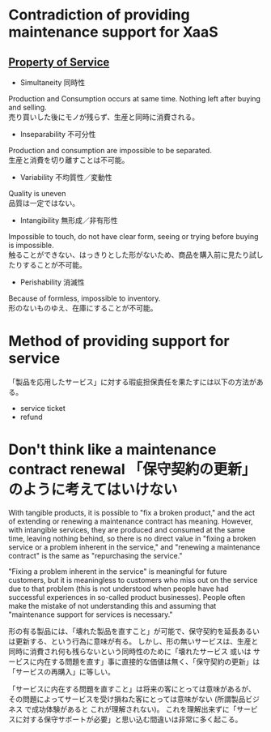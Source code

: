 # Contradiction of providing maintenance support for XaaS

## [Property of Service][1]

- Simultaneity 同時性

Production and Consumption occurs at same time.
Nothing left after buying and selling.  
売り買いした後にモノが残らず、生産と同時に消費される。

- Inseparability 不可分性

Production and consumption are impossible to be separated.  
生産と消費を切り離すことは不可能。

- Variability 不均質性／変動性

Quality is uneven  
品質は一定ではない。

- Intangibility 無形成／非有形性

Impossible to touch, do not have clear form, seeing or trying before buying is impossible.  
触ることができない、はっきりとした形がないため、商品を購入前に見たり試したりすることが不可能。

- Perishability 消滅性

Because of formless, impossible to inventory.  
形のないものゆえ、在庫にすることが不可能。


# Method of providing support for service

「製品を応用したサービス」に対する瑕疵担保責任を果たすには以下の方法がある。

- service ticket
- refund


# Don't think like a maintenance contract renewal 「保守契約の更新」のように考えてはいけない

With tangible products, it is possible to "fix a broken product," and the act of extending or renewing a maintenance contract has meaning.
However, with intangible services, they are produced and consumed at the same time, leaving nothing behind, so there is no direct value in "fixing a broken service or a problem inherent in the service," and "renewing a maintenance contract" is the same as "repurchasing the service."

"Fixing a problem inherent in the service" is meaningful for future customers,
but it is meaningless to customers who miss out on the service due to that problem (this is not understood when people have had successful experiences in so-called product businesses).
People often make the mistake of not understanding this and assuming that "maintenance support for services is necessary."

形の有る製品には、「壊れた製品を直すこと」が可能で、保守契約を延長あるいは更新する、という行為に意味が有る。
しかし、形の無いサービスは、生産と同時に消費され何も残らないという同時性のために「壊れたサービス 或いは サービスに内在する問題を直す」事に直接的な価値は無く、「保守契約の更新」は「サービスの再購入」に等しい。

「サービスに内在する問題を直すこと」は将来の客にとっては意味があるが、
その問題によってサービスを受け損ねた客にとっては意味がない (所謂製品ビジネス で成功体験があると これが理解されない)。
これを理解出来ずに「サービスに対する保守サポートが必要」と思い込む間違いは非常に多く起こる。

[1]: http://www.seijo.ac.jp/pdf/faeco/kenkyu/187/187-komiyaji.pdf    "サービスの諸特性とサービス取引の諸課題 小宮路雅博 成城大学"
